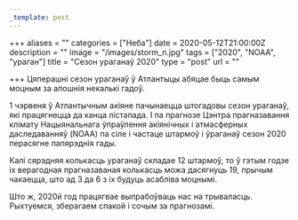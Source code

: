 ```yaml
---
_template: post
---
```




+++
aliases = ""
categories = ["Неба"]
date = 2020-05-12T21:00:00Z
description = ""
image = "/images/storm_n.jpg"
tags = ["2020", "NOAA", "ураган"]
title = "Cезон ураганаў 2020"
type = "post"
url = ""

+++
Цяперашні сезон ураганаў ў Атлантыцы абяцае быць самым моцным за апошнія некалькі гадоў.  
  
1 чэрвеня ў Атлантычным акіяне пачынаецца штогадовы сезон ураганаў, які працягнецца да канца лістапада. І па прагнозе Цэнтра прагназавання клімату Нацыянальнага ўпраўлення акіянічных і атмасферных даследаванняў (NOAA) па сіле і частаце штармоў і ўраганаў сезон 2020 перасягне папярэднія гады.  
  
Калі сярэдняя колькасць ураганаў складае 12 штармоў, то ў гэтым годзе іх верагодная прагназаваная колькасць можа дасягнуць 19, прычым чакаецца, што ад 3 да 6 з іх будуць асабліва моцнымі.  
  
Што ж, 2020й год працягвае выпрабоўваць нас на трываласць. Рыхтуемся, зберагаем спакой і сочым за прагнозамі.
